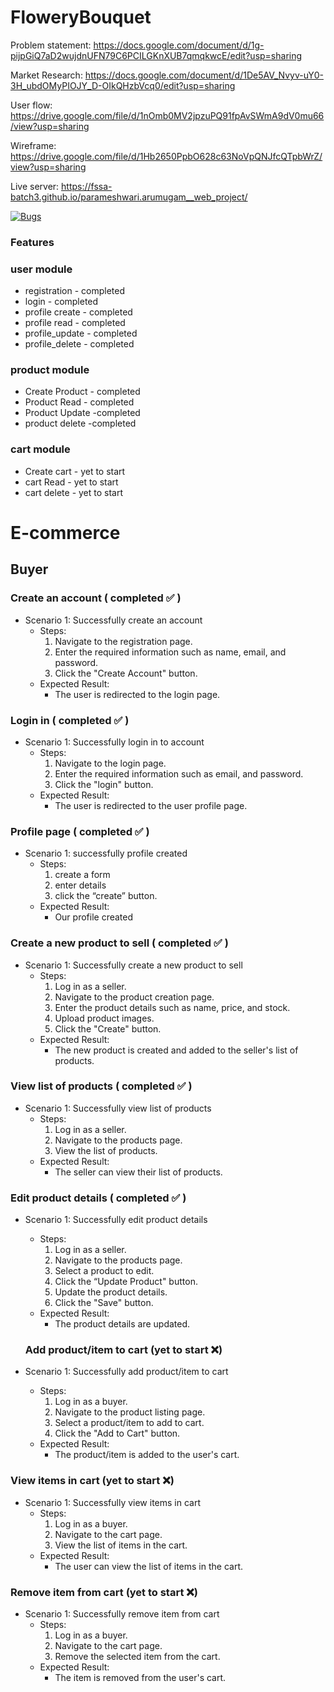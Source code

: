 # FloweryBouquet
 Problem statement: https://docs.google.com/document/d/1g-pijpGiQ7aD2wujdnUFN79C6PCILGKnXUB7qmqkwcE/edit?usp=sharing
 
Market Research:  https://docs.google.com/document/d/1De5AV_Nvyv-uY0-3H_ubdOMyPIOJY_D-OIkQHzbVcq0/edit?usp=sharing

User flow: https://drive.google.com/file/d/1nOmb0MV2jpzuPQ91fpAvSWmA9dV0mu66/view?usp=sharing

Wireframe: https://drive.google.com/file/d/1Hb2650PpbO628c63NoVpQNJfcQTpbWrZ/view?usp=sharing

Live server: https://fssa-batch3.github.io/parameshwari.arumugam__web_project/

[![Bugs](https://sonarcloud.io/api/project_badges/measure?project=fssa-batch3_parameshwari.arumugam__web_project&metric=bugs)](https://sonarcloud.io/summary/new_code?id=fssa-batch3_parameshwari.arumugam__web_project)


### Features

### user module

- registration - completed
- login - completed
- profile create - completed
- profile read - completed
- profile_update - completed
- profile_delete - completed

### product module

- Create Product - completed
- Product Read - completed
- Product Update -completed
- product delete -completed

### cart module

- Create cart - yet to start
- cart Read - yet to start 
- cart delete - yet to start


# E-commerce
## Buyer
### Create an account  ( completed :white_check_mark: )
- Scenario 1: Successfully create an account
    - Steps:
        1.  Navigate to the registration page.
        2.  Enter the required information such as name, email, and password.
        3.  Click the "Create Account" button.
    - Expected Result:
        - The user is redirected to the login page.
        
### Login in ( completed :white_check_mark: )
- Scenario 1: Successfully login in to account
    - Steps:
        1.  Navigate to the login page.
        2.  Enter the required information such as email, and password.
        3.  Click the "login" button.
    - Expected Result:
        - The user is redirected to the user profile page.

### Profile page ( completed :white_check_mark: )
- Scenario 1:  successfully profile created
  - Steps:
      1. create a form
      2. enter details
      3. click the “create” button.
   - Expected Result:
      - Our profile created



### Create a new product to sell ( completed :white_check_mark: )
- Scenario 1: Successfully create a new product to sell
    - Steps:
        1.  Log in as a seller.
        2.  Navigate to the product creation page.
        3.  Enter the product details such as name,  price, and stock.
        4.  Upload product images.
        5.  Click the "Create" button.
    - Expected Result:
        - The new product is created and added to the seller's list of products.
        
### View list of products ( completed :white_check_mark: )
- Scenario 1: Successfully view list of products
    - Steps:
        1.  Log in as a seller.
        2.  Navigate to the products page.
        3.  View the list of products.
    - Expected Result:
        - The seller can view their list of products.
        
### Edit product details ( completed :white_check_mark: )
- Scenario 1: Successfully edit product details
    - Steps:
        1.  Log in as a seller.
        2.  Navigate to the products page.
        3.  Select a product to edit.
        4.  Click the “Update Product" button.
        5.  Update the product details.
        6.  Click the "Save" button.
    - Expected Result:
        - The product details are updated.
        

    ### Add product/item to cart (yet to start :x:)
 - Scenario 1: Successfully add product/item to cart
    - Steps:
        1.  Log in as a buyer.
        2.  Navigate to the product listing page.
        3.  Select a product/item to add to cart.
        4.  Click the "Add to Cart" button.
    - Expected Result:
        - The product/item is added to the user's cart.
 ### View items in cart (yet to start :x:)
 - Scenario 1: Successfully view items in cart
    - Steps:
        1.  Log in as a buyer.
        2.  Navigate to the cart page.
        3.  View the list of items in the cart.
    - Expected Result:
        - The user can view the list of items in the cart.
        
 ### Remove item from cart (yet to start :x:)
 - Scenario 1: Successfully remove item from cart
    - Steps:
        1.  Log in as a buyer.
        2.  Navigate to the cart page.
        3.  Remove the selected item from the cart.
    - Expected Result:
        - The item is removed from the user's cart.
